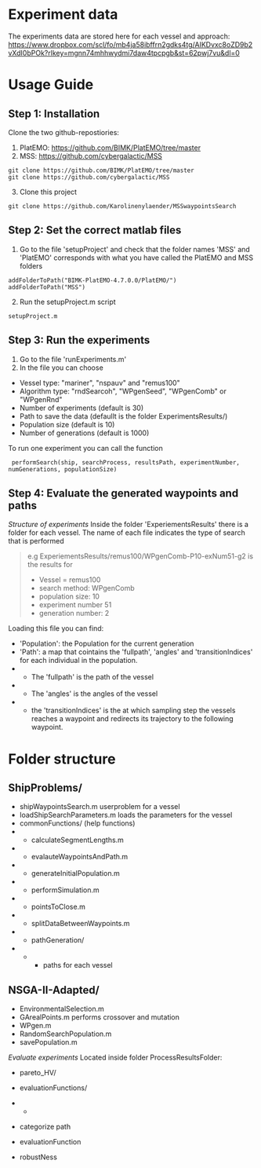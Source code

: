 # Experiment data
The experiments data are stored here for each vessel and approach: 
https://www.dropbox.com/scl/fo/mb4ja58ibffrn2gdks4tg/AIKDvxc8oZD9b2vXdI0bPOk?rlkey=mgnn74mhhwydmi7daw4tpcpgb&st=62pwj7vu&dl=0


# Usage Guide
## Step 1: Installation
Clone the two github-repostiories: 
1. PlatEMO: https://github.com/BIMK/PlatEMO/tree/master
2. MSS: https://github.com/cybergalactic/MSS
```
git clone https://github.com/BIMK/PlatEMO/tree/master
git clone https://github.com/cybergalactic/MSS
```

3. Clone this project
```
git clone https://github.com/Karolinenylaender/MSSwaypointsSearch
```

## Step 2: Set the correct matlab files

1. Go to the file 'setupProject' and check that the folder names 'MSS' and 'PlatEMO' corresponds with what you have called the PlatEMO and MSS folders
```
addFolderToPath("BIMK-PlatEMO-4.7.0.0/PlatEMO/")
addFolderToPath("MSS")
```

2. Run the setupProject.m script 
```
setupProject.m
```


## Step 3:  Run the experiments
1. Go to the file 'runExperiments.m'
2. In the file you can choose
* Vessel type: "mariner", "nspauv" and "remus100"
* Algorithm type: "rndSearcoh", "WPgenSeed", "WPgenComb" or "WPgenRnd" 
* Number of experiments (default is 30)
* Path to save the data (defaullt is the folder ExperimentsResults/)
* Population size (default is 10)
* Number of generations (default is 1000)

To run one experiment you can call the function
```
 performSearch(ship, searchProcess, resultsPath, experimentNumber, numGenerations, populationSize)
```

## Step 4: Evaluate the generated waypoints and paths 
*Structure of experiments*
Inside the folder 'ExperiementsResults' there is a folder for each vessel. 
The name of each file indicates the type of search that is performed
> e.g ExperiementsResults/remus100/WPgenComb-P10-exNum51-g2 is the results for
> * Vessel = remus100
> * search method: WPgenComb
> * population size: 10
> * experiment number 51
> * generation number: 2 

Loading this file you can find: 
* 'Population': the Population for the current generation
* 'Path': a map that cointains the 'fullpath', 'angles' and 'transitionIndices' for each individual in the population. 
* * The 'fullpath' is the path of the vessel
* * The 'angles' is the angles of the vessel
* * the 'transitionIndices' is the at which sampling step the vessels reaches a waypoint and redirects its trajectory to the following waypoint. 


# Folder structure
## ShipProblems/
* shipWaypointsSearch.m userproblem for a vessel
* loadShipSearchParameters.m loads the parameters for the vessel
* commonFunctions/ (help functions)
* * calculateSegmentLengths.m
* * evalauteWaypointsAndPath.m
* * generateInitialPopulation.m
* * performSimulation.m
* * pointsToClose.m
* * splitDataBetweenWaypoints.m
* * pathGeneration/ 
* * * paths for each vessel


## NSGA-II-Adapted/
* EnvironmentalSelection.m 
* GArealPoints.m performs crossover and mutation 
* WPgen.m
* RandomSearchPopulation.m
* savePopulation.m


*Evaluate experiments*
Located inside folder ProcessResultsFolder:
* pareto_HV/
* evaluationFunctions/
* * 

* categorize path
* evaluationFunction
* robustNess



